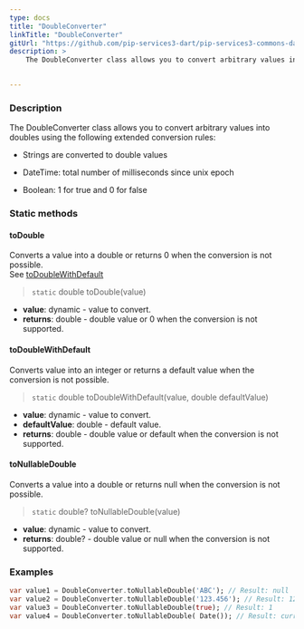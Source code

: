 ```yaml
---
type: docs
title: "DoubleConverter"
linkTitle: "DoubleConverter"
gitUrl: "https://github.com/pip-services3-dart/pip-services3-commons-dart"
description: > 
    The DoubleConverter class allows you to convert arbitrary values into doubles using extended conversion rules.

   
---
```


### Description

The DoubleConverter class allows you to convert arbitrary values into doubles using the following extended conversion rules:

 - Strings are converted to double values

 - DateTime: total number of milliseconds since unix epoch
    
 - Boolean: 1 for true and 0 for false  

### Static methods

#### toDouble
Converts a value into a double or returns 0 when the conversion is not possible.  
See [toDoubleWithDefault](#todoublewithdefault)

> `static` double toDouble(value)

- **value**: dynamic - value to convert.
- **returns**: double - double value or 0 when the conversion is not supported.

#### toDoubleWithDefault
Converts value into an integer or returns a default value when the conversion is not possible.

> `static` double toDoubleWithDefault(value, double defaultValue)

- **value**: dynamic - value to convert.
- **defaultValue**: double - default value.
- **returns**: double - double value or default when the conversion is not supported.

#### toNullableDouble
Converts a value into a double or returns null when the conversion is not possible.

> `static` double? toNullableDouble(value)

- **value**: dynamic - value to convert.
- **returns**: double? - double value or null when the conversion is not supported.

### Examples

```dart
var value1 = DoubleConverter.toNullableDouble('ABC'); // Result: null
var value2 = DoubleConverter.toNullableDouble('123.456'); // Result: 123.456
var value3 = DoubleConverter.toNullableDouble(true); // Result: 1
var value4 = DoubleConverter.toNullableDouble( Date()); // Result: current milliseconds

```

